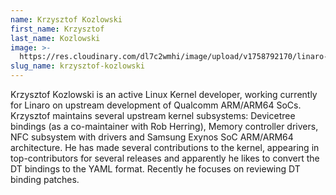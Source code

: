 ```yaml
---
name: Krzysztof Kozlowski
first_name: Krzysztof
last_name: Kozlowski
image: >-
  https://res.cloudinary.com/dl7c2wmhi/image/upload/v1758792170/linaro-website/images/author/img_20210720_200635-01
slug_name: krzysztof-kozlowski
---
```


Krzysztof Kozlowski is an active Linux Kernel developer, working currently for Linaro on upstream development of Qualcomm ARM/ARM64 SoCs. Krzysztof maintains several upstream kernel subsystems: Devicetree bindings (as a co-maintainer with Rob Herring), Memory controller drivers, NFC subsystem with drivers and Samsung Exynos SoC ARM/ARM64 architecture.He has made several contributions to the kernel, appearing in top-contributors for several releases and apparently he likes to convert the DT bindings to the YAML format. Recently he focuses on reviewing DT binding patches.
